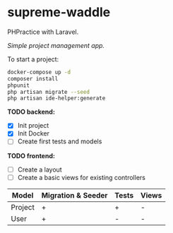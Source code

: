 # supreme-waddle
PHPractice with Laravel.

*Simple project management app.*

To start a project:
```bash
docker-compose up -d
composer install
phpunit
php artisan migrate --seed
php artisan ide-helper:generate 
```


**TODO backend:**
- [x] Init project
- [x] Init Docker
- [ ] Create first tests and models

**TODO frontend:**
- [ ] Create a layout
- [ ] Create a basic views for existing controllers

Model | Migration & Seeder | Tests | Views
------------ | ------------- | ------------- | -------------
Project | + | + | -
User | + | - | -

